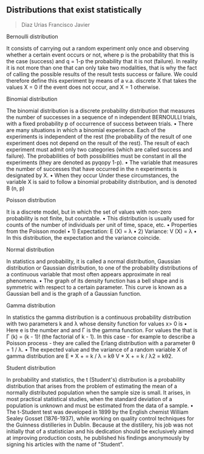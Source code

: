 ## Distributions that exist statistically

> Diaz Urias Francisco Javier

Bernoulli distribution

It consists of carrying out a random experiment only once and observing whether a certain event occurs or not, where p is the probability that this is the case (success) and q = 1-p the probability that it is not (failure). In reality it is not more than one that can only take two modalities, that is why the fact of calling the possible results of the result tests success or failure. We could therefore define this experiment by means of a v.a. discrete X that takes the values ​​X = 0 if the event does not occur, and X = 1 otherwise.

Binomial distribution

The binomial distribution is a discrete probability distribution that measures the number of successes in a sequence of n independent BERNOULLI trials, with a fixed probability p of occurrence of success between trials. • There are many situations in which a binomial experience. Each of the experiments is independent of the rest (the probability of the result of one experiment does not depend on the result of the rest). The result of each experiment must admit only two categories (which are called success and failure). The probabilities of both possibilities must be constant in all the experiments (they are denoted as pyqopy 1-p). • The variable that measures the number of successes that have occurred in the n experiments is designated by X. • When they occur Under these circumstances, the variable X is said to follow a binomial probability distribution, and is denoted B (n, p)

Poisson distribution

It is a discrete model, but in which the set of values ​​with non-zero probability is not finite, but countable. • This distribution is usually used for counts of the number of individuals per unit of time, space, etc. • Properties from the Poisson model • 1) Expectation: E (X) = λ • 2) Variance: V (X) = λ • In this distribution, the expectation and the variance coincide.

Normal distribution

In statistics and probability, it is called a normal distribution, Gaussian distribution or Gaussian distribution, to one of the probability distributions of a continuous variable that most often appears approximate in real phenomena. • The graph of its density function has a bell shape and is symmetric with respect to a certain parameter. This curve is known as a Gaussian bell and is the graph of a Gaussian function.

Gamma distribution

In statistics the gamma distribution is a continuous probability distribution with two parameters k and λ whose density function for values ​​x> 0 is • Here e is the number and and Γ is the gamma function. For values ​​the that is Γ (k) = (k - 1)! (the factorial of k - 1). In this case - for example to describe a Poisson process - they are called the Erlang distribution with a parameter θ = 1 / λ. • The expected value and the variance of a random variable X of gamma distribution are E * X + = k / λ = kθ V * X + = k / λ2 = kθ2.

Student distribution

In probability and statistics, the t (Student's) distribution is a probability distribution that arises from the problem of estimating the mean of a normally distributed population when the sample size is small. It arises, in most practical statistical studies, when the standard deviation of a population is unknown and must be estimated from the data of a sample. • The t-Student test was developed in 1899 by the English chemist William Sealey Gosset (1876-1937), while working on quality control techniques for the Guinness distilleries in Dublin. Because at the distillery, his job was not initially that of a statistician and his dedication should be exclusively aimed at improving production costs, he published his findings anonymously by signing his articles with the name of "Student".